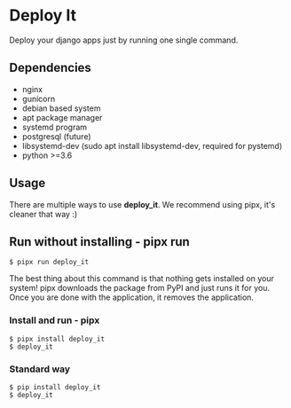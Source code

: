 # Deploy It
Deploy your django apps just by running one single command.

## Dependencies

  - nginx
  - gunicorn
  - debian based system
  - apt package manager
  - systemd program
  - postgresql (future)
  - libsystemd-dev (sudo apt install libsystemd-dev, required for pystemd)
  - python >=3.6

## Usage
 There are multiple ways to use **deploy_it**. We recommend using pipx, it's cleaner that way :)

## Run without installing - pipx run 
 ```commandline
$ pipx run deploy_it
``` 
The best thing about this command is that nothing gets installed on your system!
pipx downloads the package from PyPI and just runs it for you. Once you are done
with the application, it removes the application.

### Install and run - pipx
```commandline
$ pipx install deploy_it
$ deploy_it
```

### Standard way
```commandline
$ pip install deploy_it
$ deploy_it
```